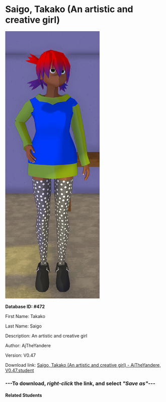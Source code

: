 # Saigo, Takako (An artistic and creative girl)

<img src="Files/Saigo, Takako (An artistic and creative girl).png" title="Saigo, Takako (An artistic and creative girl) - AjTheYandere, V0.47">

**Database ID: #472**

First Name: Takako

Last Name: Saigo

Description: An artistic and creative girl

Author: AjTheYandere

Version: V0.47

Download link: <a href="https://raw.githubusercontent.com/Arbiter1223/Daigaku-Gurashi-Custom-Students/master/Students/Files/Saigo%2C%20Takako%20(An%20artistic%20and%20creative%20girl)%20-%20AjTheYandere%2C%20V0.47.student">Saigo, Takako (An artistic and creative girl) - AjTheYandere, V0.47.student</a>

### ---**To download, _right-click_ the link, and select _"Save as"_**---

#### Related Students

